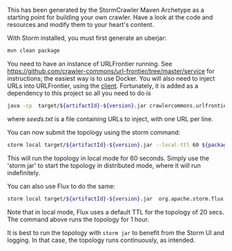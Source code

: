 This has been generated by the StormCrawler Maven Archetype as a starting point for building your own crawler.
Have a look at the code and resources and modify them to your heart's content. 

With Storm installed, you must first generate an uberjar:

``` sh
mvn clean package
```

You need to have an instance of URLFrontier running. See https://github.com/crawler-commons/url-frontier/tree/master/service for instructions; the easiest way is to use Docker.
You will also need to inject URLs into URLFrontier, using the [client](https://github.com/crawler-commons/url-frontier/tree/master/client). Fortunately, it is added as a dependency to this project so all
you need to do is

``` sh
java -cp  target/${artifactId}-${version}.jar crawlercommons.urlfrontier.client.Client PutURLs -f seeds.txt
```

where _seeds.txt_ is a file containing URLs to inject, with one URL per line.

You can now submit the topology using the storm command:

``` sh
storm local target/${artifactId}-${version}.jar --local-ttl 60 ${package}.CrawlTopology -- -conf crawler-conf.yaml
```

This will run the topology in local mode for 60 seconds. Simply use the 'storm jar' to start the topology in distributed mode, where it will run indefinitely.

You can also use Flux to do the same:

``` sh
storm local target/${artifactId}-${version}.jar  org.apache.storm.flux.Flux crawler.flux --local-ttl 3600
```

Note that in local mode, Flux uses a default TTL for the topology of 20 secs. The command above runs the topology for 1 hour.

It is best to run the topology with `storm jar` to benefit from the Storm UI and logging. In that case, the topology runs continuously, as intended.

